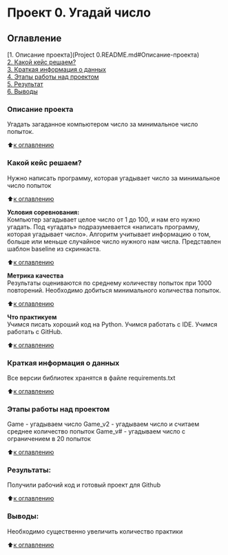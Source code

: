 # Проект 0. Угадай число

## Оглавление  
[1. Описание проекта](Project 0.README.md#Описание-проекта)  
[2. Какой кейс решаем?](README.md#Какой-кейс-решаем)  
[3. Краткая информация о данных](README.md#Краткая-информация-о-данных)  
[4. Этапы работы над проектом](README.md#Этапы-работы-над-проектом)  
[5. Результат](README.md#Результат)    
[6. Выводы](README.md#Выводы) 

### Описание проекта    
Угадать загаданное компьютером число за минимальное число попыток.

:arrow_up:[к оглавлению](README.md#Оглавление)


### Какой кейс решаем?    
Нужно написать программу, которая угадывает число за минимальное число попыток

:arrow_up:[к оглавлению](README.md#Оглавление)

**Условия соревнования:**  
Компьютер загадывает целое число от 1 до 100, и нам его нужно угадать. Под «угадать» подразумевается «написать программу, которая угадывает число».
Алгоритм учитывает информацию о том, больше или меньше случайное число нужного нам числа.
Представлен шаблон baseline из скринкаста.

:arrow_up:[к оглавлению](README.md#Оглавление)

**Метрика качества**     
Результаты оцениваются по среднему количеству попыток при 1000 повторений. Необходимо добиться минимального количества попыток.

:arrow_up:[к оглавлению](README.md#Оглавление)

**Что практикуем**     
Учимся писать хороший код на Python.
Учимся работать с IDE.
Учимся работать с GitHub.

:arrow_up:[к оглавлению](README.md#Оглавление)

### Краткая информация о данных
Все версии библиотек хранятся в файле requirements.txt
  
:arrow_up:[к оглавлению](README.md#Оглавление)


### Этапы работы над проектом  
Game - угадываем число
Game_v2 - угадываем число и считаем среднее количество попыток
Game_v# -  угадываем число с ограничением в 20 попыток

:arrow_up:[к оглавлению](README.md#Оглавление)


### Результаты:  
Получили рабочий код и готовый проект для Github

:arrow_up:[к оглавлению](README.md#Оглавление)


### Выводы:  
Необходимо существенно увеличить количество практики

:arrow_up:[к оглавлению](README.md#Оглавление)